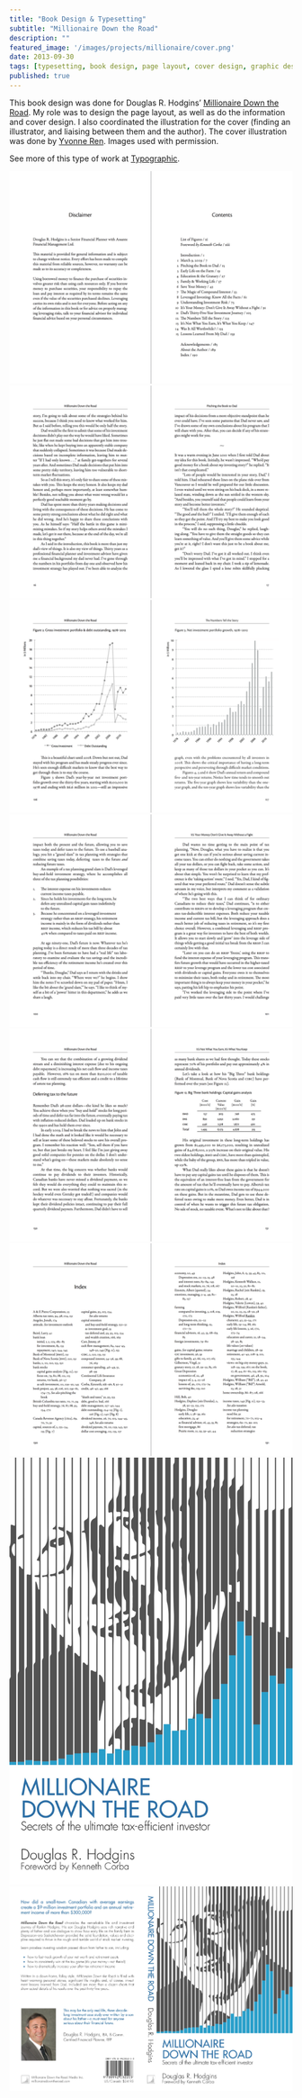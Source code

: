```yaml
---
title: "Book Design & Typesetting"
subtitle: "Millionaire Down the Road" 
description: ""
featured_image: '/images/projects/millionaire/cover.png'
date: 2013-09-30
tags: [typesetting, book design, page layout, cover design, graphic design]
published: true
---
```


This book design was done for Douglas R. Hodgins’ [Millionaire Down the Road](http://millionairedowntheroad.com). My role was to design the page layout, as well as do the information and cover design. I also coordinated the illustration for the cover (finding an illustrator, and liaising between them and the author). The cover illustration was done by [Yvonne Ren](mailto:ren.yvonne@gmail.com). Images used with permission.

See more of this type of work at [Typographic](http://typographic.ca).

<div class="gallery" data-columns="1">
  <img src="/images/projects/millionaire/mdtr-toc.png">
  <img src="/images/projects/millionaire/mdtr-bodycopy.png">
  <img src="/images/projects/millionaire/mdtr-graphs.png">
  <img src="/images/projects/millionaire/mdtr-txtwithnumberedlist.png">
  <img src="/images/projects/millionaire/mdtr-table-midtexthead.png">
  <img src="/images/projects/millionaire/mdtr-index.png">
  <img src="/images/projects/millionaire/cover.jpg">
  <img src="/images/projects/millionaire/backcover.jpg">
</div>

